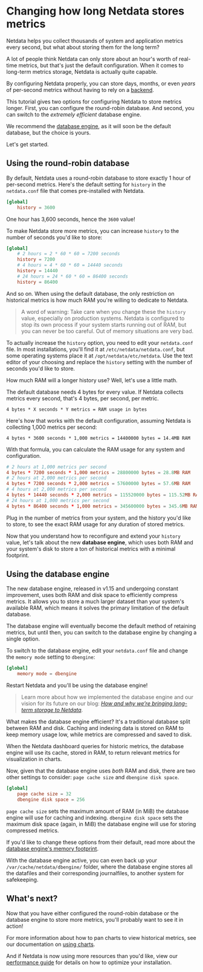 # Changing how long Netdata stores metrics

Netdata helps you collect thousands of system and application metrics every second, but what about storing them for the long term?

A lot of people think Netdata can only store about an hour's worth of real-time
metrics, but that's just the default configuration. When it comes to long-term metrics storage, Netdata is actually quite capable.

By configuring Netdata properly, you can store days, months, or even _years_ of per-second metrics without having to rely on a [backend](../../backends/).

This tutorial gives two options for configuring Netdata to store metrics longer. First, you can configure the round-robin database. And second, you can switch to the _extremely efficient_ database engine.

We recommend the [database engine](#using-the-database-engine), as it will soon be the default database, but the choice is yours.

Let's get started.

## Using the round-robin database

By default, Netdata uses a round-robin database to store exactly 1 hour of
per-second metrics. Here's the default setting for `history` in the
`netdata.conf` file that comes pre-installed with Netdata.

```conf
[global]
    history = 3600
```

One hour has 3,600 seconds, hence the `3600` value!

To make Netdata store more metrics, you can increase `history` to the number of seconds you'd like to store:

```conf
[global]
    # 2 hours = 2 * 60 * 60 = 7200 seconds
    history = 7200
    # 4 hours = 4 * 60 * 60 = 14440 seconds
    history = 14440
    # 24 hours = 24 * 60 * 60 = 86400 seconds
    history = 86400
```

And so on. When using the default database, the only restriction on historical
metrics is how much RAM you're willing to dedicate to Netdata.

> A word of warning: Take care when you change these the `history` value,
> especially on production systems. Netdata is configured to stop its own
> process if your system starts running out of RAM, but you can never be too
> careful. Out of memory situations are very bad.

To actually increase the `history` option, you need to edit your `netdata.conf`
file. In most installations, you'll find it at `/etc/netdata/netdata.conf`, but some operating systems place it at `/opt/netdata/etc/netdata`. Use the text
editor of your choosing and replace the `history` setting with the number of seconds you'd like to store.

How much RAM will a longer history use? Well, let's use a little math.

The default database needs 4 bytes for every value. If Netdata collects metrics
every second, that's 4 bytes, per second, per metric.

```text
4 bytes * X seconds * Y metrics = RAM usage in bytes
```

Here's how that works with the default configuration, assuming Netdata is collecting 1,000 metrics per second:

```text
4 bytes * 3600 seconds * 1,000 metrics = 14400000 bytes = 14.4MB RAM
```

With that formula, you can calculate the RAM usage for any system and configuration.

```conf
# 2 hours at 1,000 metrics per second
4 bytes * 7200 seconds * 1,000 metrics = 28800000 bytes = 28.8MB RAM
# 2 hours at 2,000 metrics per second
4 bytes * 7200 seconds * 2,000 metrics = 57600000 bytes = 57.6MB RAM
# 4 hours at 2,000 metrics per second
4 bytes * 14440 seconds * 2,000 metrics = 115520000 bytes = 115.52MB RAM
# 24 hours at 1,000 metrics per second
4 bytes * 86400 seconds * 1,000 metrics = 345600000 bytes = 345.6MB RAM
```

Plug in the number of metrics from your system, and the history you'd like to
store, to see the exact RAM usage for any duration of stored metrics.

Now that you understand how to reconfigure and extend your `history` value,
let's talk about the new **database engine**, which uses both RAM and your
system's disk to store a ton of historical metrics with a minimal footprint.

## Using the database engine

The new database engine, released in v1.15 and undergoing constant improvement, uses both RAM and disk space to efficiently compress metrics. It allows you to store a much larger dataset than your system's available RAM, which means it solves the primary limitation of the default database.

The database engine will eventually become the default method of retaining metrics, but until then, you can switch to the database engine by changing a single option.

To switch to the database engine, edit your `netdata.conf` file and change the `memory mode` setting to `dbengine`:

```conf
[global]
    memory mode = dbengine
```

Restart Netdata and you'll be using the database engine!

> Learn more about how we implemented the database engine and our vision for its
> future on our blog: [_How and why we’re bringing long-term storage to
> Netdata_](https://blog.netdata.cloud/posts/db-engine/).

What makes the database engine efficient? It's a traditional database split between RAM and disk. Caching and indexing data is stored on RAM to keep memory usage low, while metrics are compressed and saved to disk.

When the Netdata dashboard queries for historic metrics, the database engine will use its cache, stored in RAM, to return relevant metrics for visualization in charts.

Now, given that the database engine uses _both_ RAM and disk, there are two other settings to consider: `page cache size` and `dbengine disk space`.

```conf
[global]
    page cache size = 32
    dbengine disk space = 256
```

`page cache size` sets the maximum amount of RAM (in MiB) the database engine will use for caching and indexing. `dbengine disk space` sets the maximum disk space (again, in MiB) the database engine will use for storing compressed metrics.

If you'd like to change these options from their default, read more about the [database engine's memory footprint](../../database/engine/README.md#memory-requirements).

With the database engine active, you can even back up your `/var/cache/netdata/dbengine/` folder, where the database engine stores all the datafiles and their corresponding journalfiles, to another system for safekeeping.

## What's next?

Now that you have either configured the round-robin database or the database engine to store more metrics, you'll probably want to see it in action!

For more information about how to pan charts to view historical metrics, see our documentation on [using charts](../../web/README.md#using-charts).

And if Netdata is now using more resources than you'd like, view our [performance guide](../Performance.md) for details on how to optimize your installation.
